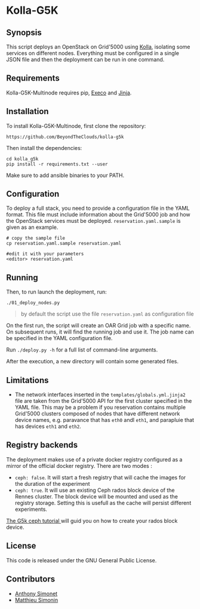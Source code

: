 # Kolla-G5K
## Synopsis
This script deploys an OpenStack on Grid'5000 using [Kolla](https://wiki.openstack.org/wiki/Kolla),
isolating some services on different nodes. Everything must be configured in a single JSON file
and then the deployment can be run in one command.

## Requirements
Kolla-G5K-Multinode requires pip, [Execo](http://execo.gforge.inria.fr/) and [Jinja](http://jinja.pocoo.org/).

## Installation

To install Kolla-G5K-Multinode, first clone the repository:
```
https://github.com/BeyondTheClouds/kolla-g5k
```

Then install the dependencies:
```
cd kolla_g5k
pip install -r requirements.txt --user
```

Make sure to add ansible binaries to your PATH.

## Configuration

To deploy a full stack, you need to provide a configuration file in the YAML format. This
file must include information about the Grid'5000 job and how the OpenStack services must
be deployed. `reservation.yaml.sample` is given as an example.

```
# copy the sample file
cp reservation.yaml.sample reservation.yaml

#edit it with your parameters
<editor> reservation.yaml
```

## Running
Then, to run launch the deployment, run:
```
./01_deploy_nodes.py
```

> by default the script use the file `reservation.yaml` as configuration file

On the first run, the script will create an OAR Grid job with a specific name. On subsequent
runs, it will find the running job and use it. The job name can be specified in the YAML
configuration file.

Run `./deploy.py -h` for a full list of command-line arguments.

After the execution, a new directory will contain some generated files.

## Limitations

* The network interfaces inserted in the `templates/globals.yml.jinja2` file are taken from the
Grid'5000 API for the first cluster specified in the YAML file.
This may be a problem if you reservation contains multiple Grid'5000 clusters composed of nodes that
have different network device names, e.g. paravance that has `eth0` andl `eth1`, and parapluie that
has devices `eth1` and `eth2`.

## Registry backends

The deployment makes use of a private docker registry configured as a mirror of the official docker registry.
There are two modes :

* `ceph: false`. It will start a fresh registry that will cache the images for the duration of the experiment
* `ceph: true`. It will use an existing Ceph rados block device of the Rennes cluster.
The block device will be mounted and used as the registry storage. Setting this is usefull as the cache will persist different experiments.

[The G5k ceph tutorial ](https://www.grid5000.fr/mediawiki/index.php/Ceph) will guid you on how to create your rados block device.



## License
This code is released under the GNU General Public License.

## Contributors

* [Anthony Simonet](http://www.anthony-simonet.fr)
* [Matthieu Simonin](http://people.irisa.fr/Matthieu.Simonin)
